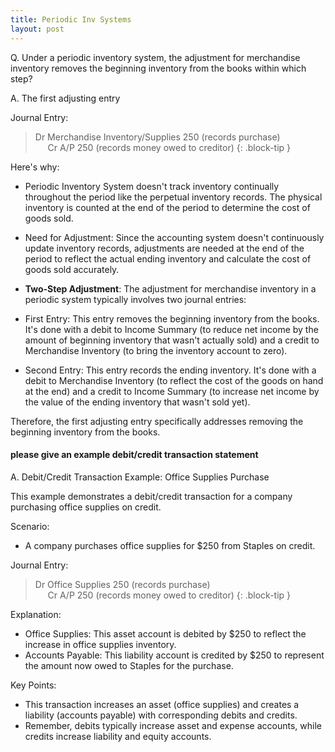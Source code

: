 ```yaml
---
title: Periodic Inv Systems
layout: post
---
```


Q. Under a periodic inventory system, the adjustment for merchandise inventory removes the beginning inventory from the books within which step?

A. The first adjusting entry

Journal Entry:

> Dr Merchandise Inventory/Supplies 250 (records purchase)    
> &nbsp;&nbsp;&nbsp;&nbsp; Cr A/P 250 (records money owed to creditor)
{: .block-tip }

Here's why:

- Periodic Inventory System doesn't track inventory continually throughout the period like the perpetual inventory records. The physical inventory is counted at the end of the period to determine the cost of goods sold.

- Need for Adjustment: Since the accounting system doesn't continuously update inventory records, adjustments are needed at the end of the period to reflect the actual ending inventory and calculate the cost of goods sold accurately.

- **Two-Step Adjustment**: The adjustment for merchandise inventory in a periodic system typically involves two journal entries:

- First Entry: This entry removes the beginning inventory from the books. It's done with a debit to Income Summary (to reduce net income by the amount of beginning inventory that wasn't actually sold) and a credit to Merchandise Inventory (to bring the inventory account to zero).

- Second Entry: This entry records the ending inventory. It's done with a debit to Merchandise Inventory (to reflect the cost of the goods on hand at the end) and a credit to Income Summary (to increase net income by the value of the ending inventory that wasn't sold yet).

Therefore, the first adjusting entry specifically addresses removing the beginning inventory from the books.


#### please give an example debit/credit transaction statement

A. Debit/Credit Transaction Example: Office Supplies Purchase

This example demonstrates a debit/credit transaction for a company purchasing office supplies on credit.

Scenario:

- A company purchases office supplies for $250 from Staples on credit.

Journal Entry:

> Dr Office Supplies 250 (records purchase)    
> &nbsp;&nbsp;&nbsp;&nbsp; Cr A/P 250 (records money owed to creditor)
{: .block-tip }

Explanation:

- Office Supplies: This asset account is debited by $250 to reflect the increase in office supplies inventory.
- Accounts Payable: This liability account is credited by $250 to represent the amount now owed to Staples for the purchase.

Key Points:

- This transaction increases an asset (office supplies) and creates a liability (accounts payable) with corresponding debits and credits.
- Remember, debits typically increase asset and expense accounts, while credits increase liability and equity accounts.


